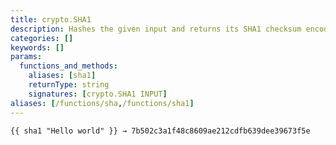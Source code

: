 ```yaml
---
title: crypto.SHA1
description: Hashes the given input and returns its SHA1 checksum encoded to a hexadecimal string.
categories: []
keywords: []
params:
  functions_and_methods:
    aliases: [sha1]
    returnType: string
    signatures: [crypto.SHA1 INPUT]
aliases: [/functions/sha,/functions/sha1]
---
```


```go-html-template
{{ sha1 "Hello world" }} → 7b502c3a1f48c8609ae212cdfb639dee39673f5e
```
